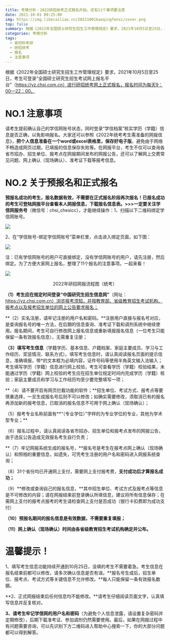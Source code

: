 ```yaml
---
title: 考情分析｜2022研招统考正式报名开始，还有11个事项要注意
date: 2021-10-01 09:25:00
img: https://img.likecailiao.cn/20211001kaoqingfenxi/cover.png
top: false
summary: 根据《2022年全国硕士研究生招生工作管理规定》要求，2021年10月5日至25日，考生可登录“全国硕士研究生招生考试网上报名平台”（https://yz.chsi.com.cn）进行研招统考网上正式报名，同学们请按照以下注意事项一一对应起来
categories: 考情分析
tags:
  - 爱材料考研
  - 研招统考
  - 报名
  - 注意事项
---
```


根据《2022年全国硕士研究生招生工作管理规定》要求，2021年10月5日至25日，考生可登录“全国硕士研究生招生考试网上报名平台”（https://yz.chsi.com.cn）进行研招统考网上正式报名，报名时间为每天9：00—22：00。

# NO.1 注意事项

请考生提前确认自己的学信网账号状态，同时登录“学信档案”核实学历（学籍）信息是否正确，以免影响报名。大家还可以参照《2022年统考考生需准备的网报信息》，**把个人信息准备在一个word或excel表格里，保存好电子版**，避免由于网络不畅造成网页过期，已填报的信息保存失败等。在网报平台，考生不仅可以查询各省市招办、招生单位、报考点在网报期间发布的网报公告，还可以了解网上交费常见问题、网上确认（现场确认）、准考证下载等报考信息。

# NO.2 关于预报名和正式报名


 **预报名成功的考生，报名数据有效，**不需要在正式报名阶段再次报名！已报名成功的考生可登陆网报平台查看本人网报信息，下载报名信息表。>>>一定要关注**学信网服务号**（微信号：chsi_chesicc），才能继续操作：1、扫描以下二维码绑定学信网账号。

![](https://img.likecailiao.cn/20211001kaoqingfenxi/1.png)

2、在“学信账号-绑定学信网账号”菜单栏里，点击进入绑定页面，如下图：

![](https://img.likecailiao.cn/20211001kaoqingfenxi/2.png)

注：已有学信网账号的用户可直接绑定，没有学信网账号的用户，请先注册，然后绑定。为了方便大家网上报名，整理了11个报名的注意事项。一起来看！

![](https://img.likecailiao.cn/20211001kaoqingfenxi/3.png)

<center>2022年研招网报流程图（统考）</center>

**（1）考生应在规定时间登录“中国研究生招生信息网”**（网址：https://yz.chsi.com.cn）浏览报考须知，并按教育部、省级教育招生考试机构、报考点以及报考招生单位的网上公告要求报名；

**（2）实名注册，请牢记注册的用户名和密码。**注册用户直接与报名号对应，是查询报名号的唯一方法，在后期的信息查询、准考证下载和调剂系统中继续使用。报名期间，考生可自行修改网上报名信息或重新填报报名信息（一位考生只能保留一条有效报名信息），无需重复注册；

**（3）填写考生信息**（学籍学历、基本信息、户籍档案、家庭主要成员、学习与工作经历、奖惩情况、联系方式）。填写考生信息时，请认真阅读报名页面的提示信息，准确填报，带*的文本框为必填内容，证件号码等使用半角英文输入法输入；考生填写学历（学籍）信息进行网上校验，考生可查看学历（学籍）校验结果，未能通过学历（学籍）网上校验的考生应在招生单位规定时间内完成学历（学籍）核验；家庭主要成员和学习与工作经历均至少要完整填写一项；

**（4）请不要开启有网页拦截功能的软件；**招生单位、考试方式、报考点等要慎重选择，一旦生成报名号后则不可以修改；如确实需要修改，须取消已有的报名再添加新的报考信息，已取消的报名信息不可用于网上确认（现场确认）；

（5）报考专业名称前面有**“（专业学位）”字样的为专业学位的专业，其他为学术型专业；**

（6）报名过程中，请认真阅读各省市招办、招生单位和报考点发布的网报公告，由于违反公告造成无效报名考生自行负责；

**（7）牢记网报系统生成的报名号，**报名号是考生在报考点网上确认（现场确认）和照相的重要信息，如遗失，可凭考生注册的用户名和密码进入网报系统查询；

（8）31个省份均已开通网上支付，需要网上支付报考费，**支付成功后才算报名成功；**

（9）**修改或查询自己的报名信息，**其中招生单位、考试方式及报考点等信息是不可修改的内容；请在网报结束前登录确认所填信息，建议将所有信息保存；在需网上支付的报考点报考的考生请检查网上支付是否成功（银行卡扣费即为成功支付）

**（10）预报名期间的报名信息是有效数据，不需要重复填报；**

**（11）网上确认（现场确认）时间由各省级教育招生考试机构确定并公布。**

# 温馨提示！

1、填写考生信息功能持续开通到10月25日，没填的考生不需要着急。考生信息在报名结束前都可以修改，请多次确认信息是否有误。**报名号生成后，招生单位、报考点、考试方式等关键信息不允许修改。**每人只能保留一条有效报名数据。

**2、正式网报结束后任何信息均不能修改。**请考生仔细阅读页面文字，认真填写信息并反复核对。

**3、请考生牢记学信网的用户名和密码**（为避免个人信息泄露，请设置复杂密码并定期修改），后期下载准考证、参加调剂仍然需要使用。最后，如果在网报过程中有问题需要咨询，可以先识别下方二维码进入帮助中心搜索一下，你的大部分问题都可以得到解答。

